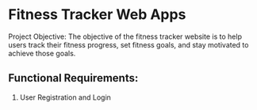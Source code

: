 # Fitness Tracker Web Apps

Project Objective: The objective of the fitness tracker website is to help users track their fitness progress, set fitness goals, and stay motivated to achieve those goals.

## Functional Requirements:

1. User Registration and Login
